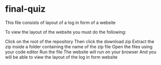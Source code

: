 # final-quiz

This file consists of layout of a log in form of a website

To view the layout of the website you must do the following:

Click on the root of the repository
Then click the download zip
Extract the zip inside a folder containing the name of the zip file
Open the files using your code editor
Run the file
The website will run on your browser
And you will be able to view the layout of the log in form website
